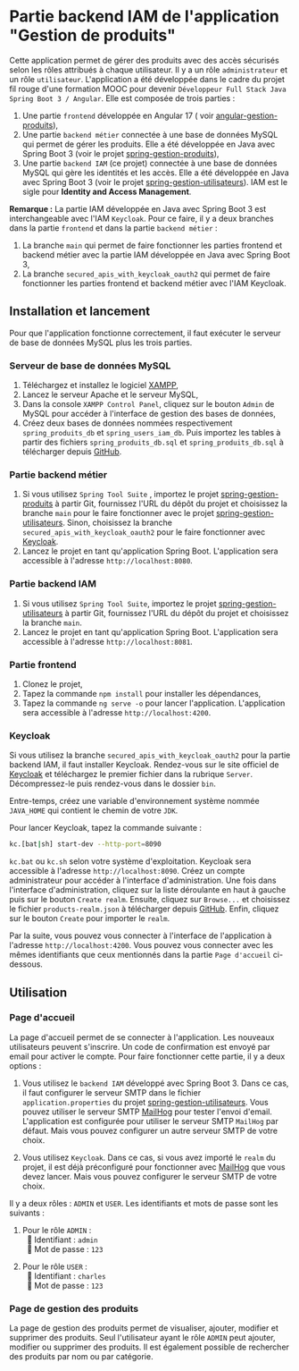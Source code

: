 # Partie backend IAM de l'application "Gestion de produits"

Cette application permet de gérer des produits avec des accès sécurisés selon les rôles attribués à chaque utilisateur. Il y a un rôle `administrateur` et un rôle `utilisateur`. L'application a été développée dans le cadre du projet fil rouge d'une formation MOOC pour devenir `Développeur Full Stack Java Spring Boot 3 / Angular`. Elle est composée de trois parties : 

1. Une partie `frontend` développée en Angular 17 ( voir [angular-gestion-produits](https://github.com/charlenry/Angular-Gestion-Produits)),
2. Une partie `backend métier` connectée à une base de données MySQL qui permet de gérer les produits. Elle a été développée en Java avec Spring Boot 3 (voir le projet [spring-gestion-produits](https://github.com/charlenry/Spring-Gestion-Produits)),
3. Une partie `backend IAM` (ce projet) connectée à une base de données MySQL qui gère les identités et les accès. Elle a été développée en Java avec Spring Boot 3 (voir le projet [spring-gestion-utilisateurs](https://github.com/charlenry/Spring-Gestion-Utilisateurs)). IAM est le sigle pour **Identity and Access Management**.

**Remarque :** La partie IAM développée en Java avec Spring Boot 3 est interchangeable avec l'IAM `Keycloak`. Pour ce faire, il y a deux branches dans la partie `frontend` et dans la partie `backend métier` :

1. La branche `main` qui permet de faire fonctionner les parties frontend et backend métier avec la partie IAM développée en Java avec Spring Boot 3,
2. La branche `secured_apis_with_keycloak_oauth2` qui permet de faire fonctionner les parties frontend et backend métier avec l'IAM Keycloak.


## Installation et lancement
Pour que l'application fonctionne correctement, il faut exécuter le serveur de base de données MySQL plus les trois parties.

### Serveur de base de données MySQL
1. Téléchargez et installez le logiciel [XAMPP](https://www.apachefriends.org/fr/download.html),
2. Lancez le serveur Apache et le serveur MySQL,
3. Dans la console `XAMPP Control Panel`, cliquez sur le bouton `Admin` de MySQL pour accéder à l'interface de gestion des bases de données,
4. Créez deux bases de données nommées respectivement `spring_produits_db` et `spring_users_iam_db`. Puis importez les tables à partir des fichiers `spring_produits_db.sql` et `spring_produits_db.sql` à télécharger depuis [GitHub](https://github.com/charlenry/Annexe-Gestion-Produits).


### Partie backend métier
1. Si vous utilisez `Spring Tool Suite` , importez le projet [spring-gestion-produits](https://github.com/charlenry/Spring-Gestion-Produits) à partir Git, fournissez l'URL du dépôt du projet et choisissez la branche `main` pour le faire fonctionner avec le projet [spring-gestion-utilisateurs](https://github.com/charlenry/Spring-Gestion-Utilisateurs). Sinon, choisissez la branche `secured_apis_with_keycloak_oauth2` pour le faire fonctionner avec [Keycloak](https://www.keycloak.org/downloads).
2. Lancez le projet en tant qu'application Spring Boot. L'application sera accessible à l'adresse `http://localhost:8080`.


### Partie backend IAM
1. Si vous utilisez `Spring Tool Suite`, importez le projet [spring-gestion-utilisateurs](https://github.com/charlenry/Spring-Gestion-Utilisateurs) à partir Git, fournissez l'URL du dépôt du projet et choisissez la branche `main`.
2. Lancez le projet en tant qu'application Spring Boot. L'application sera accessible à l'adresse `http://localhost:8081`.


### Partie frontend
1. Clonez le projet,
2. Tapez la commande `npm install` pour installer les dépendances,
3. Tapez la commande `ng serve -o` pour lancer l'application. L'application sera accessible à l'adresse `http://localhost:4200`.


### Keycloak
Si vous utilisez la branche `secured_apis_with_keycloak_oauth2` pour la partie backend IAM, il faut installer Keycloak. Rendez-vous sur le site officiel de [Keycloak](https://www.keycloak.org/downloads) et téléchargez le premier fichier dans la rubrique `Server`. Décompressez-le puis rendez-vous dans le dossier `bin`. 

Entre-temps, créez une variable d'environnement système nommée `JAVA_HOME` qui contient le chemin de votre `JDK`. 

Pour lancer Keycloak, tapez la commande suivante :

```bash
kc.[bat|sh] start-dev --http-port=8090
```

`kc.bat` ou `kc.sh` selon votre système d'exploitation. Keycloak sera accessible à l'adresse `http://localhost:8090`. Créez un compte administrateur pour accéder à l'interface d'administration. Une fois dans l'interface d'administration, cliquez sur la liste déroulante en haut à gauche puis sur le bouton `Create realm`. Ensuite, cliquez sur `Browse...` et choisissez le fichier `products-realm.json` à télécharger depuis [GitHub](https://github.com/charlenry/Annexe-Gestion-Produits). Enfin, cliquez sur le bouton `Create` pour importer le `realm`.

Par la suite, vous pouvez vous connecter à l'interface de l'application à l'adresse `http://localhost:4200`. Vous pouvez vous connecter avec les mêmes identifiants que ceux mentionnés dans la partie `Page d'accueil` ci-dessous.


## Utilisation

### Page d'accueil
La page d'accueil permet de se connecter à l'application. Les nouveaux utilisateurs peuvent s'inscrire. Un code de confirmation est envoyé par email pour activer le compte. Pour faire fonctionner cette partie, il y a deux options :

1. Vous utilisez le `backend IAM` développé avec Spring Boot 3. Dans ce cas, il faut configurer le serveur SMTP dans le fichier `application.properties` du projet [spring-gestion-utilisateurs](https://github.com/charlenry/Spring-Gestion-Utilisateurs). Vous pouvez utiliser le serveur SMTP [MailHog](https://github.com/mailhog/MailHog/releases) pour tester l'envoi d'email. L'application est configurée pour utiliser le serveur SMTP `MailHog` par défaut. Mais vous pouvez configurer un autre serveur SMTP de votre choix.

2. Vous utilisez `Keycloak`. Dans ce cas, si vous avez importé le `realm` du projet, il est déjà préconfiguré pour fonctionner avec [MailHog](https://github.com/mailhog/MailHog/releases) que vous devez lancer. Mais vous pouvez configurer le serveur SMTP de votre choix. 

Il y a deux rôles : `ADMIN` et `USER`. Les identifiants et mots de passe sont les suivants :
1. Pour le rôle `ADMIN` : <br>
&nbsp;&nbsp;🔹 Identifiant : `admin`<br>
&nbsp;&nbsp;🔹 Mot de passe : `123`

2. Pour le rôle `USER` : <br>
&nbsp;&nbsp;🔹 Identifiant : `charles`<br>
&nbsp;&nbsp;🔹 Mot de passe : `123` 

### Page de gestion des produits
La page de gestion des produits permet de visualiser, ajouter, modifier et supprimer des produits. Seul l'utilisateur ayant le rôle `ADMIN` peut ajouter, modifier ou supprimer des produits. Il est également possible de rechercher des produits par nom ou par catégorie.

